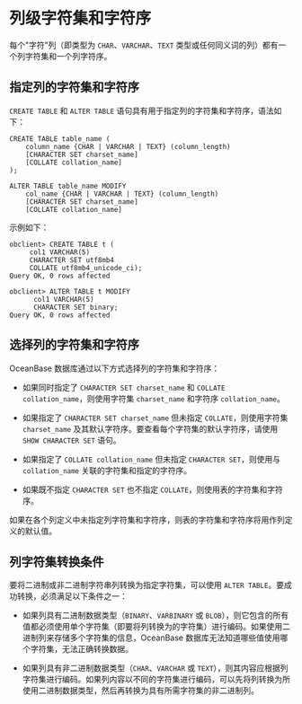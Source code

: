 列级字符集和字符序
==============================

每个"字符"列（即类型为 `CHAR`、`VARCHAR`、`TEXT` 类型或任何同义词的列）都有一个列字符集和一个列字符序。

指定列的字符集和字符序
--------------------------------

`CREATE TABLE` 和 `ALTER TABLE` 语句具有用于指定列的字符集和字符序，语法如下：

```unknow
CREATE TABLE table_name (
    column_name {CHAR | VARCHAR | TEXT} (column_length)
    [CHARACTER SET charset_name]
    [COLLATE collation_name]
);

ALTER TABLE table_name MODIFY
    col_name {CHAR | VARCHAR | TEXT} (column_length)
    [CHARACTER SET charset_name]
    [COLLATE collation_name]
```



示例如下：

```unknow
obclient> CREATE TABLE t (     
     col1 VARCHAR(5)
     CHARACTER SET utf8mb4       
     COLLATE utf8mb4_unicode_ci);
Query OK, 0 rows affected

obclient> ALTER TABLE t MODIFY
      col1 VARCHAR(5)
      CHARACTER SET binary;
Query OK, 0 rows affected 
```



选择列的字符集和字符序
--------------------------------

OceanBase 数据库通过以下方式选择列的字符集和字符序：

* 如果同时指定了 `CHARACTER SET charset_name` 和 `COLLATE collation_name`，则使用字符集 `charset_name` 和字符序 `collation_name`。



* 如果指定了 `CHARACTER SET charset_name` 但未指定 `COLLATE`，则使用字符集 `charset_name` 及其默认字符序。要查看每个字符集的默认字符序，请使用 `SHOW CHARACTER SET` 语句。



* 如果指定了 `COLLATE collation_name` 但未指定 `CHARACTER SET`，则使用与 `collation_name` 关联的字符集和指定的字符序。



* 如果既不指定 `CHARACTER SET` 也不指定 `COLLATE`，则使用表的字符集和字符序。






如果在各个列定义中未指定列字符集和字符序，则表的字符集和字符序将用作列定义的默认值。

列字符集转换条件
-----------------------------

要将二进制或非二进制字符串列转换为指定字符集，可以使用 `ALTER TABLE`。要成功转换，必须满足以下条件之一：

* 如果列具有二进制数据类型（`BINARY`、`VARBINARY` 或 `BLOB`），则它包含的所有值都必须使用单个字符集（即要将列转换为的字符集）进行编码。如果使用二进制列来存储多个字符集的信息，OceanBase 数据库无法知道哪些值使用哪个字符集，无法正确转换数据。



* 如果列具有非二进制数据类型（`CHAR`、`VARCHAR` 或 `TEXT`），则其内容应根据列字符集进行编码。如果列内容以不同的字符集进行编码，可以先将列转换为所使用二进制数据类型，然后再转换为具有所需字符集的非二进制列。
